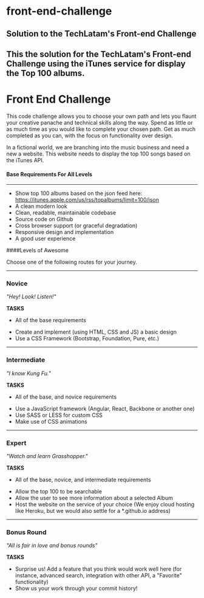 # front-end-challenge
Solution to the TechLatam's Front-end Challenge
-------------------------------------------------------------------
This the solution for the TechLatam's Front-end Challenge using the iTunes service for display the Top 100 albums.
-------------------------------------------------------------------

Front End Challenge
====================

This code challenge allows you to choose your own path and lets you flaunt your creative panache and technical skills along the way. Spend as little or as much time as you would like to complete your chosen path. Get as much completed as you can, with the focus on functionality over design.

In a fictional world, we are branching into the music business and need a new a website. This website needs to display the top 100 songs based on the iTunes API.   

#### Base Requirements For All Levels
-------
- Show top 100 albums based on the json feed here:  https://itunes.apple.com/us/rss/topalbums/limit=100/json
- A clean modern look
- Clean, readable, maintainable codebase
- Source code on Github
- Cross browser support (or graceful degradation) 
- Responsive design and implementation
- A good user experience


####Levels of Awesome

Choose one of the following routes for your journey. 

-------
### Novice

*"Hey! Look! Listen!"*

**TASKS**
* All of the base requirements
+ Create and implement (using HTML, CSS and JS) a basic design 
+ Use a CSS Framework (Bootstrap, Foundation, Pure, etc.)


-------
### Intermediate

*"I know Kung Fu."*

**TASKS**
* All of the base, and novice requirements
+ Use a JavaScript framework (Angular, React, Backbone or another one)
+ Use SASS or LESS for custom CSS
+ Make use of CSS animations


-------
### Expert

*"Watch and learn Grasshopper."*

**TASKS**
* All of the base, novice, and intermediate requirements
+ Allow the top 100 to be searchable 
+ Allow the user to see more information about a selected Album
+ Host the website on the service of your choice (We enjoy cloud hosting like Heroku, but we would also settle for a *.github.io address)


-------
### Bonus Round

*"All is fair in love and bonus rounds"*

**TASKS**
+ Surprise us! Add a feature that you think would work well here (for instance, advanced search, integration with other API, a "Favorite" functionality)
+ Show us your work through your commit history!
